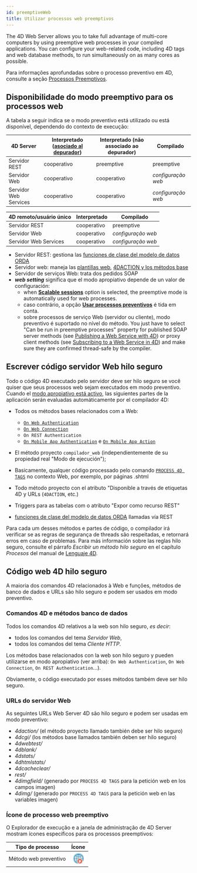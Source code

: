 ```yaml
---
id: preemptiveWeb
title: Utilizar processos web preemptivos
---
```


The 4D Web Server allows you to take full advantage of multi-core computers by using preemptive web processes in your compiled applications. You can configure your web-related code, including 4D tags and web database methods, to run simultaneously on as many cores as possible.

Para informações aprofundadas sobre o processo preventivo em 4D, consulte a seção [Processos Preemptivos](../Develop/preemptive.md).

## Disponibilidade do modo preemptivo para os processos web

A tabela a seguir indica se o modo preventivo está utilizado ou está disponível, dependendo do contexto de execução:

| 4D Server             | Interpretado ([asociado al depurador](../Debugging/debugging-remote.md)) | Interpretado (não associado ao depurador) | Compilado          |
| --------------------- | ------------------------------------------------------------------------------------------- | ------------------------------------------------------------ | ------------------ |
| Servidor REST         | cooperativo                                                                                 | preemptive                                                   | preemptive         |
| Servidor Web          | cooperativo                                                                                 | cooperativo                                                  | *configuração web* |
| Servidor Web Services | cooperativo                                                                                 | cooperativo                                                  | *configuração web* |

| 4D remoto/usuário único | Interpretado | Compilado          |
| ----------------------- | ------------ | ------------------ |
| Servidor REST           | cooperativo  | preemptive         |
| Servidor Web            | cooperativo  | *configuração web* |
| Servidor Web Services   | cooperativo  | *configuração web* |

- Servidor REST: gestiona las [funciones de clase del modelo de datos ORDA](../REST/ClassFunctions.md)
- Servidor web: maneja las [plantillas web](templates.md), [4DACTION y los métodos base](httpRequests.md)
- Servidor de serviços Web: trata dos pedidos SOAP
- ***web setting*** significa que el modo apropiativo depende de un valor de configuración:
     - when [**Scalable sessions**](sessions.md#enabling-web-sessions) option is selected, the preemptive mode is automatically used for web processes.
     - caso contrário, a opção [**Usar processos preventivos**](webServerConfig.md#use-preemptive-processes) é tida em conta.
     - sobre processos de serviço Web (servidor ou cliente), modo preventivo é suportado no nível do método. You just have to select "Can be run in preemptive processes" property for published SOAP server methods (see [Publishing a Web Service with 4D](https://doc.4d.com/4Dv20/4D/20.2/Publishing-a-Web-Service-with-4D.300-6750334.en.html)) or proxy client methods (see [Subscribing to a Web Service in 4D](https://doc.4d.com/4Dv20/4D/20.2/Subscribing-to-a-Web-Service-in-4D.300-6750336.en.html)) and make sure they are confirmed thread-safe by the compiler.

## Escrever código servidor Web hilo seguro

Todo o código 4D executado pelo servidor deve ser hilo seguro se você quiser que seus processos web sejam executados em modo preventivo. Cuando el [modo apropiativo está activo](#availability-of-preemptive-mode-for-web-processes), las siguientes partes de la aplicación serán evaluadas automáticamente por el compilador 4D:

- Todos os métodos bases relacionados com a Web:
     - [`On Web Authentication`](authentication.md#on-web-authentication)
     - [`On Web Connection`](httpRequests.md#on-web-connection)
     - `On REST Authentication`
     - [`On Mobile App Authentication`](https://developer.4d.com/go-mobile/docs/4d/on-mobile-app-authentication) e [`On Mobile App Action`](https://developer.4d.com/go-mobile/docs/4d/on-mobile-app-action)

- El método proyecto `compilador_web` (independientemente de su propiedad real "Modo de ejecución");

- Basicamente, qualquer código processado pelo comando [`PROCESS 4D TAGS`](../commands-legacy/process-4d-tags.md) no contexto Web, por exemplo, por páginas .shtml

- Todo método proyecto con el atributo "Disponible a través de etiquetas 4D y URLs (`4DACTION`, etc.)

- Triggers para as tabelas com o atributo "Expor como recurso REST"

- [funciones de clase del modelo de datos ORDA](../REST/ClassFunctions.md) llamadas vía REST

Para cada um desses métodos e partes de código, o compilador irá verificar se as regras de segurança de threads são respeitadas, e retornará erros em caso de problemas. Para más información sobre las reglas hilo seguro, consulte el párrafo *Escribir un método hilo seguro* en el capítulo *Procesos* del manual de [Lenguaje 4D](https://doc.4d.com).

## Código web 4D hilo seguro

A maioria dos comandos 4D relacionados à Web e funções, métodos de banco de dados e URLs são hilo seguro e podem ser usados em modo preventivo.

### Comandos 4D e métodos banco de dados

Todos los comandos 4D relativos a la web son hilo seguro, *es decir*:

- todos los comandos del tema *Servidor Web*,
- todos los comandos del tema *Cliente HTTP*.

Los métodos base relacionados con la web son hilo seguro y pueden utilizarse en modo apropiativo (ver arriba): `On Web Authentication`, `On Web Connection`, `On REST Authentication`...).

Obviamente, o código executado por esses métodos também deve ser hilo seguro.

### URLs do servidor Web

As seguintes URLs Web Server 4D são hilo seguro e podem ser usadas em modo preventivo:

- *4daction/* (el método proyecto llamado también debe ser hilo seguro)
- *4dcgi/* (los métodos base llamados también deben ser hilo seguro)
- *4dwebtest/*
- *4dblank/*
- *4dstats/*
- *4dhtmlstats/*
- *4dcacheclear/*
- *rest/*
- *4dimgfield/* (generado por `PROCESS 4D TAGS` para la petición web en los campos imagen)
- *4dimg/* (generado por `PROCESS 4D TAGS` para la petición web en las variables imagen)

### Ícone de processo web preemptivo

O Explorador de execução e a janela de administração de 4D Server mostram ícones específicos para os processos preemptivos:

| Tipo de processo      | Ícone                                       |
| --------------------- | ------------------------------------------- |
| Método web preventivo | ![](../assets/en/WebServer/processIcon.png) |
